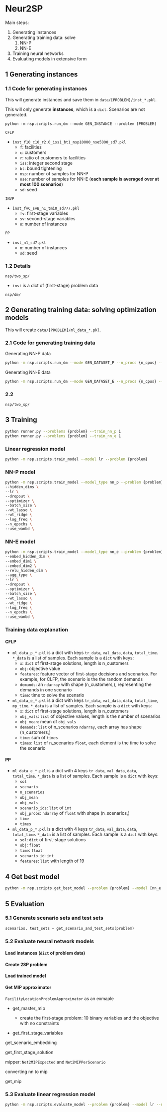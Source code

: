 # Neur2SP

Main steps:

1. Generating instances
2. Generating training data: solve
   1. NN-P
   2. NN-E
3. Training neural networks
4. Evaluating models in extensive form

## 1 Generating instances

### 1.1 Code for generating instances

This will generate instances and save them in `data/[PROBLEM]/inst_*.pkl`.

This will only generate **instances**, which is a `dict`. Scenarios are not generated.

```shell
python -m nsp.scripts.run_dm --mode GEN_INSTANCE --problem [PROBLEM]
```

`CFLP`

- `inst_f10_c10_r2.0_iss1_bt1_nsp10000_nse5000_sd7.pkl`
  - `f`: facilities
  - `c`: customers
  - `r`: ratio of customers to facilities
  - `iss`: integer second stage
  - `bt`: bound tightening
  - `nsp`: number of samples for NN-P
  - `nse`: number of samples for NN-E (**each sample is averaged over at most 100 scenarios**)
  - `sd`: seed

`INVP`

- `inst_fvC_svB_n1_tmi0_sd777.pkl`
  - `fv`: first-stage variables
  - `sv`: second-stage variables
  - `n`: number of instances

`PP`

- `inst_n1_sd7.pkl`
  - `n`: number of instances
  - `sd`: seed

### 1.2 Details

`nsp/two_sp/`

- `inst` is a dict of (first-stage) problem data

`nsp/dm/`

## 2 Generating training data: solving optimization models

This will create `data/[PROBLEM]/ml_data_*.pkl`.

### 2.1 Code for generating training data

Generating NN-P data

```bash
python -m nsp.scripts.run_dm --mode GEN_DATASET_P --n_procs {n_cpus} --problem {problem}
```

Generating NN-E data

```bash
python -m nsp.scripts.run_dm --mode GEN_DATASET_E --n_procs {n_cpus} --problem {problem}
```

### 2.2

`nsp/two_sp/`

## 3 Training

```bash
python runner.py --problems {problem} --train_nn_p 1
python runner.py --problems {problem} --train_nn_e 1
```

### Linear regression model

```bash
python -m nsp.scripts.train_model --model lr --problem {problem} 
```

### NN-P model

```bash
python -m nsp.scripts.train_model --model_type nn_p --problem {problem} \
--hidden_dims \
--lr \
--dropout \
--optimizer \
--batch_size \
--wt_lasso \
--wt_ridge \
--log_freq \
--n_epochs \
--use_wanbd \
```

### NN-E model

```bash
python -m nsp.scripts.train_model --model_type nn_e --problem {problem} \
--embed_hidden_dim \
--embed_dim1 \
--embed_dim2 \
--relu_hidden_dim \
--agg_type \
--lr \
--dropout \
--optimizer \
--batch_size \
--wt_lasso \
--wt_ridge \
--log_freq \
--n_epochs \
--use_wanbd \
```

### Training data explanation

#### CFLP

- `ml_data_p_*.pkl` is a dict with keys `tr_data`, `val_data`, `data`, `total_time`. `*_data` is a list of samples. Each sample is a `dict` with keys:
  - `x`: `dict` of first-stage solutions, length is n_customers
  - `obj`: objective value
  - `features`: feature vector of first-stage decisions and scenarios. For example, for CLFP, the scenario is the the random demands
  - `demands`: an `ndarray` with shape (n_customers,), representing the demands in one scenario
  - `time`: time to solve the scenario
- `ml_data_e_*.pkl` is a dict with keys `tr_data`, `val_data`, `data`, `total_time`, `mp_time`. `*_data` is a list of samples. Each sample is a `dict` with keys:
  - `x`: `dict` of first-stage solutions, length is n_customers
  - `obj_vals`: `list` of objective values, length is the number of scenarios
  - `obj_mean`: mean of `obj_vals`
  - `demands`: `list` of n_scenarios `ndarray`, each array has shape (n_customers,)
  - `time`: sum of `times`
  - `times`: `list` of n_scenarios `float`, each element is the time to solve the scenario

#### PP

- `ml_data_e_*.pkl` is a dict with 4 keys `tr_data`, `val_data`, `data`, `total_time`. `*_data` is a list of samples. Each sample is a `dict` with keys:
  - `sol`
  - `scenario`
  - `n_scenarios`
  - `obj_mean`
  - `obj_vals`
  - `scenario_ids`: `list` of `int`
  - `obj_probs`: `ndarray` of `float` with shape (n_scenarios,)
  - `time`
  - `times`
- `ml_data_p_*.pkl` is a dict with 4 keys `tr_data`, `val_data`, `data`, `total_time`. `*_data` is a list of samples. Each sample is a `dict` with keys:
  - `sol`: `dict` of first-stage solutions
  - `obj`: `float`
  - `time`: `float`
  - `scenario_id`: `int`
  - `features`: `list` with length of 19

## 4 Get best model

```bash
python -m nsp.scripts.get_best_model --problem {problem} --model [nn_e|nn_p]
```

## 5 Evaluation

### 5.1 Generate scenario sets and test sets

```python
scenarios, test_sets = get_scenario_and_test_sets(problem)
```

### 5.2 Evaluate neural network models

#### Load instances (`dict` of problem data)

#### Create 2SP problem

#### Load trained model

#### Get MIP approximator

`FacilityLocationProblemApproximator` as an exmaple

- get_master_mip
  - create the first-stage problem: 10 binary variables and the objective with no constraints

- get_first_stage_variables

get_scenario_embedding

get_first_stage_solution

mipper: `Net2MIPExpected` and `Net2MIPPerScenario`

converting nn to mip

get_mip

### 5.3 Evaluate linear regression model

```bash
python -m nsp.scripts.evaluate_model --problem {problem} --model lr --n_scenarios {scenario} --test_set {test_set} --n_procs {args.n_cpus}
```
